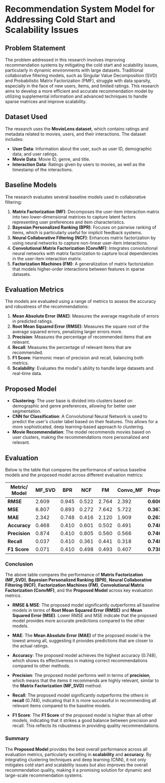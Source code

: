# Recommendation System Model for Addressing Cold Start and Scalability Issues

## Problem Statement

The problem addressed in this research involves improving recommendation systems by mitigating the cold start and scalability issues, particularly in dynamic environments with large datasets. Traditional collaborative filtering models, such as Singular Value Decomposition (SVD) and Probabilistic Matrix Factorization (PMF), struggle with data sparsity, especially in the face of new users, items, and limited ratings. This research aims to develop a more efficient and accurate recommendation model by utilizing supplemental information and advanced techniques to handle sparse matrices and improve scalability.

## Dataset Used

The research uses the **MovieLens dataset**, which contains ratings and metadata related to movies, users, and their interactions. The dataset includes:

- **User Data**: Information about the user, such as user ID, demographic data, and user ratings.
- **Movie Data**: Movie ID, genre, and title.
- **Interaction Data**: Ratings given by users to movies, as well as the timestamp of the interactions.

## Baseline Models

The research evaluates several baseline models used in collaborative filtering:

1. **Matrix Factorization (MF)**: Decomposes the user-item interaction matrix into two lower-dimensional matrices to capture latent factors representing user preferences and item characteristics.
2. **Bayesian Personalized Ranking (BPR)**: Focuses on pairwise ranking of items, which is particularly useful for implicit feedback systems.
3. **Neural Collaborative Filtering (NCF)**: Enhances matrix factorization by using neural networks to capture non-linear user-item interactions.
4. **Convolutional Matrix Factorization (ConvMF)**: Integrates convolutional neural networks with matrix factorization to capture local dependencies in the user-item interaction matrix.
5. **Factorization Machines (FM)**: A generalization of matrix factorization that models higher-order interactions between features in sparse datasets.

## Evaluation Metrics

The models are evaluated using a range of metrics to assess the accuracy and robustness of the recommendations:

1. **Mean Absolute Error (MAE)**: Measures the average magnitude of errors in predicted ratings.
2. **Root Mean Squared Error (RMSE)**: Measures the square root of the average squared errors, penalizing larger errors more.
3. **Precision**: Measures the percentage of recommended items that are relevant.
4. **Recall**: Measures the percentage of relevant items that are recommended.
5. **F1 Score**: Harmonic mean of precision and recall, balancing both metrics.
6. **Scalability**: Evaluates the model's ability to handle large datasets and real-time data.

## Proposed Model

- **Clustering**: The user base is divided into clusters based on demographic and genre preferences, allowing for better user segmentation.
- **CNN for Classification**: A Convolutional Neural Network is used to predict the user's cluster label based on their features. This allows for a more sophisticated, deep learning-based approach to clustering.
- **Movie Recommendation**: The model recommends movies based on user clusters, making the recommendations more personalized and relevant.

## Evaluation

Below is the table that compares the performance of various baseline models and the proposed model across different evaluation metrics:

| Metric/ Model   | MF_SVD | BPR  | NCF  | FM   | Convo_MF | Proposed_model |
|-----------------|--------|------|------|------|----------|----------------|
| **RMSE**        | 2.609  | 0.945| 0.522| 2.764| 2.392    | **0.606**      |
| **MSE**         | 6.807  | 0.893| 0.272| 7.642| 5.722    | **0.367**      |
| **MAE**         | 2.342  | 0.748| 0.416| 2.120| 1.909    | **0.263**      |
| **Accuracy**    | 0.468  | 0.410| 0.601| 0.502| 0.491    | **0.748**      |
| **Precision**   | 0.874  | 0.410| 0.805| 0.560| 0.566    | **0.746**      |
| **Recall**      | 0.037  | 0.410| 0.361| 0.441| 0.318    | **0.748**      |
| **F1 Score**    | 0.071  | 0.410| 0.498| 0.493| 0.407    | **0.738**      |

### Conclusion

The above table compares the performance of **Matrix Factorization (MF_SVD)**, **Bayesian Personalized Ranking (BPR)**, **Neural Collaborative Filtering (NCF)**, **Factorization Machines (FM)**, **Convolutional Matrix Factorization (ConvMF)**, and the **Proposed Model** across key evaluation metrics.

- **RMSE & MSE**: The proposed model significantly outperforms all baseline models in terms of **Root Mean Squared Error (RMSE)** and **Mean Squared Error (MSE)**. Lower RMSE and MSE indicate that the proposed model provides more accurate predictions compared to the other models.
  
- **MAE**: The **Mean Absolute Error (MAE)** of the proposed model is the lowest among all, suggesting it provides predictions that are closer to the actual ratings.

- **Accuracy**: The proposed model achieves the highest accuracy (0.748), which shows its effectiveness in making correct recommendations compared to other methods.

- **Precision**: The proposed model performs well in terms of **precision**, which means that the items it recommends are highly relevant, similar to the **Matrix Factorization (MF_SVD)** method.

- **Recall**: The proposed model significantly outperforms the others in **recall** (0.748), indicating that it is more successful in recommending all relevant items compared to the baseline models.

- **F1 Score**: The **F1 Score** of the proposed model is higher than all other models, indicating that it strikes a good balance between precision and recall. This reflects its robustness in providing quality recommendations.

### Summary

The **Proposed Model** provides the best overall performance across all evaluation metrics, particularly excelling in **scalability** and **accuracy**. By integrating clustering techniques and deep learning (CNN), it not only mitigates cold start and scalability issues but also improves the overall recommendation quality, making it a promising solution for dynamic and large-scale recommendation systems.
